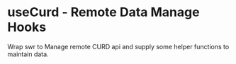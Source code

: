 # useCurd - Remote Data Manage Hooks

Wrap swr to Manage remote CURD api and supply some helper functions to maintain data.
